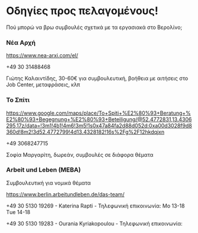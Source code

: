 # Οδηγίες προς πελαγομένους!
 
Πού μπορώ να βρω συμβουλές σχετικά με τα εργασιακά στο Βερολίνο;

### Νέα Αρχή 

https://www.nea-arxi.com/el/

+49 30 31488468

Γιώτης Καλαιντίδης, 30-60€ για συμβουλευτική, βοήθεια με αιτήσεις στο Job Center, μεταφράσεις, κλπ

### Το Σπίτι 

https://www.google.com/maps/place/To+Spiti+%E2%80%93+Beratung+%E2%80%93+Begegnung+%E2%80%93+Beteiligung/@52.4772831,13.4306295,17z/data=!3m1!4b1!4m6!3m5!1s0x47a84fa2d88d052d:0xa00d3028f9d8360d!8m2!3d52.4772799!4d13.4328182!16s%2Fg%2F12hkdqjxn

+49 3068247715

Σοφία Μαργαρίτη, δωρεάν, συμβουλές σε διάφορα θέματα

### Arbeit und Leben (MEBA)

Συμβουλευτική για νομικά θέματα 

https://www.berlin.arbeitundleben.de/das-team/ 

+49 30 5130 19269 - Katerina Rapti - Τηλεφωνική επικοινωνία: Mo 13-18 Τue 14-18

+49 30 5130 19283 - Ourania Kyriakopoulou - Τηλεφωνική επικοινωνία: 

